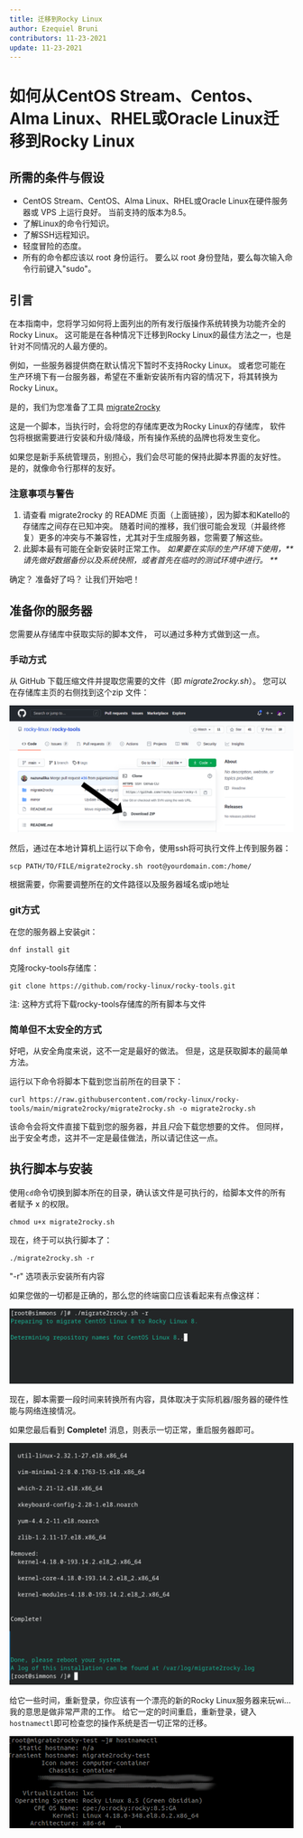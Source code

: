 ```yaml
---
title: 迁移到Rocky Linux
author: Ezequiel Bruni
contributors: 11-23-2021
update: 11-23-2021
---
```


# 如何从CentOS Stream、Centos、Alma Linux、RHEL或Oracle Linux迁移到Rocky Linux

## 所需的条件与假设

* CentOS Stream、CentOS、Alma Linux、RHEL或Oracle Linux在硬件服务器或 VPS 上运行良好。 当前支持的版本为8.5。
* 了解Linux的命令行知识。
* 了解SSH远程知识。
* 轻度冒险的态度。
* 所有的命令都应该以 root 身份运行。 要么以 root 身份登陆，要么每次输入命令行前键入"sudo"。

## 引言

在本指南中，您将学习如何将上面列出的所有发行版操作系统转换为功能齐全的Rocky Linux。 这可能是在各种情况下迁移到Rocky Linux的最佳方法之一，也是针对不同情况的人最方便的。

例如，一些服务器提供商在默认情况下暂时不支持Rocky Linux。 或者您可能在生产环境下有一台服务器，希望在不重新安装所有内容的情况下，将其转换为Rocky Linux。

是的，我们为您准备了工具 [migrate2rocky](https://github.com/rocky-linux/rocky-tools/tree/main/migrate2rocky)

这是一个脚本，当执行时，会将您的存储库更改为Rocky Linux的存储库， 软件包将根据需要进行安装和升级/降级，所有操作系统的品牌也将发生变化。

如果您是新手系统管理员，别担心，我们会尽可能的保持此脚本界面的友好性。 是的，就像命令行那样的友好。

### 注意事项与警告

1. 请查看 migrate2rocky 的 README 页面（上面链接），因为脚本和Katello的存储库之间存在已知冲突。 随着时间的推移，我们很可能会发现（并最终修复）更多的冲突与不兼容性，尤其对于生成服务器，您需要了解这些。
2. 此脚本最有可能在全新安装时正常工作。 _如果要在实际的生产环境下使用，**请先做好数据备份以及系统快照，或者首先在临时的测试环境中进行。 **_

确定？ 准备好了吗？ 让我们开始吧！

## 准备你的服务器

您需要从存储库中获取实际的脚本文件， 可以通过多种方式做到这一点。

### 手动方式

从 GitHub 下载压缩文件并提取您需要的文件（即 *migrate2rocky.sh*）。 您可以在存储库主页的右侧找到这个zip 文件：

!["Download Zip"按钮](images/migrate2rocky-github-zip.png)

然后，通过在本地计算机上运行以下命令，使用ssh将可执行文件上传到服务器：

```
scp PATH/TO/FILE/migrate2rocky.sh root@yourdomain.com:/home/
```

根据需要，你需要调整所在的文件路径以及服务器域名或ip地址

### git方式

在您的服务器上安装git：

```
dnf install git
```

克隆rocky-tools存储库：

```
git clone https://github.com/rocky-linux/rocky-tools.git
```

注: 这种方式将下载rocky-tools存储库的所有脚本与文件

### 简单但不太安全的方式

好吧，从安全角度来说，这不一定是最好的做法。 但是，这是获取脚本的最简单方法。

运行以下命令将脚本下载到您当前所在的目录下：

```
curl https://raw.githubusercontent.com/rocky-linux/rocky-tools/main/migrate2rocky/migrate2rocky.sh -o migrate2rocky.sh
```

该命令会将文件直接下载到您的服务器，并且*只*会下载您想要的文件。 但同样，出于安全考虑，这并不一定是最佳做法，所以请记住这一点。

## 执行脚本与安装

使用`cd`命令切换到脚本所在的目录，确认该文件是可执行的，给脚本文件的所有者赋予 x 的权限。

```
chmod u+x migrate2rocky.sh
```

现在，终于可以执行脚本了：

```
./migrate2rocky.sh -r
```

"-r" 选项表示安装所有内容

如果您做的一切都是正确的，那么您的终端窗口应该看起来有点像这样：

![成功启动脚本](images/migrate2rocky-convert-01.png)

现在，脚本需要一段时间来转换所有内容，具体取决于实际机器/服务器的硬件性能与网络连接情况。

如果您最后看到 **Complete!** 消息，则表示一切正常，重启服务器即可。

![一个成功的 OS 迁移消息](images/migrate2rocky-convert-02.png)

给它一些时间，重新登录，你应该有一个漂亮的新的Rocky Linux服务器来玩wi... 我的意思是做非常严肃的工作。 给它一定的时间重启，重新登录，键入 `hostnamectl`即可检查您的操作系统是否一切正常的迁移。

![hostnamectl命令的结果](images/migrate2rocky-convert-03.png)
